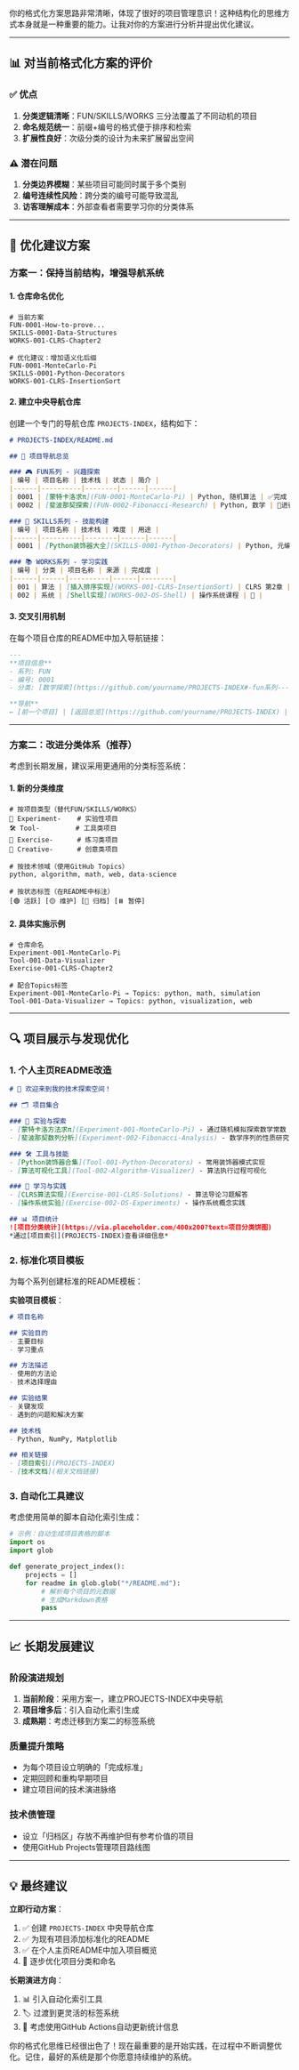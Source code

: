 你的格式化方案思路非常清晰，体现了很好的项目管理意识！这种结构化的思维方式本身就是一种重要的能力。让我对你的方案进行分析并提出优化建议。

---

## 📊 对当前格式化方案的评价

### ✅ 优点
1. **分类逻辑清晰**：FUN/SKILLS/WORKS 三分法覆盖了不同动机的项目
2. **命名规范统一**：前缀+编号的格式便于排序和检索
3. **扩展性良好**：次级分类的设计为未来扩展留出空间

### ⚠️ 潜在问题
1. **分类边界模糊**：某些项目可能同时属于多个类别
2. **编号连续性风险**：跨分类的编号可能导致混乱
3. **访客理解成本**：外部查看者需要学习你的分类体系

---

## 🚀 优化建议方案

### **方案一：保持当前结构，增强导航系统**

#### 1. 仓库命名优化
```
# 当前方案
FUN-0001-How-to-prove...
SKILLS-0001-Data-Structures
WORKS-001-CLRS-Chapter2

# 优化建议：增加语义化后缀
FUN-0001-MonteCarlo-Pi
SKILLS-0001-Python-Decorators  
WORKS-001-CLRS-InsertionSort
```

#### 2. 建立中央导航仓库
创建一个专门的导航仓库 `PROJECTS-INDEX`，结构如下：

```markdown
# PROJECTS-INDEX/README.md

## 🎯 项目导航总览

### 🎮 FUN系列 - 兴趣探索
| 编号 | 项目名称 | 技术栈 | 状态 | 简介 |
|------|----------|--------|------|------|
| 0001 | [蒙特卡洛求π](FUN-0001-MonteCarlo-Pi) | Python, 随机算法 | ✅完成 | 通过随机采样估算圆周率 |
| 0002 | [斐波那契探索](FUN-0002-Fibonacci-Research) | Python, 数学 | 🔄进行中 | 研究兔子数列的数学特性 |

### 💼 SKILLS系列 - 技能构建  
| 编号 | 项目名称 | 技术栈 | 难度 | 用途 |
|------|----------|--------|------|------|
| 0001 | [Python装饰器大全](SKILLS-0001-Python-Decorators) | Python, 元编程 | ⭐⭐ | 常用装饰器实现与示例 |

### 📚 WORKS系列 - 学习实践
| 编号 | 分类 | 项目名称 | 来源 | 完成度 |
|------|------|----------|------|--------|
| 001 | 算法 | [插入排序实现](WORKS-001-CLRS-InsertionSort) | CLRS 第2章 | ✅ |
| 002 | 系统 | [Shell实现](WORKS-002-OS-Shell) | 操作系统课程 | 🔄 |
```

#### 3. 交叉引用机制
在每个项目仓库的README中加入导航链接：
```markdown
---
**项目信息**
- 系列: FUN
- 编号: 0001  
- 分类: [数学探索](https://github.com/yourname/PROJECTS-INDEX#-fun系列---兴趣探索)

**导航** 
← [前一个项目] | [返回总览](https://github.com/yourname/PROJECTS-INDEX) | [下一个项目] →
```

---

### **方案二：改进分类体系（推荐）**

考虑到长期发展，建议采用更通用的分类标签系统：

#### 1. 新的分类维度
```
# 按项目类型（替代FUN/SKILLS/WORKS）
🧪 Experiment-    # 实验性项目
🛠️ Tool-         # 工具类项目  
📖 Exercise-      # 练习类项目
🎨 Creative-      # 创意类项目

# 按技术领域（使用GitHub Topics）
python, algorithm, math, web, data-science

# 按状态标签（在README中标注）
[🟢 活跃] [🟡 维护] [🔴 归档] [⏸️ 暂停]
```

#### 2. 具体实施示例
```
# 仓库命名
Experiment-001-MonteCarlo-Pi
Tool-001-Data-Visualizer
Exercise-001-CLRS-Chapter2

# 配合Topics标签
Experiment-001-MonteCarlo-Pi → Topics: python, math, simulation
Tool-001-Data-Visualizer → Topics: python, visualization, web
```

---

## 🔍 项目展示与发现优化

### **1. 个人主页README改造**
```markdown
# 👋 欢迎来到我的技术探索空间！

## 🗂️ 项目集合

### 🔬 实验与探索
- [蒙特卡洛方法求π](Experiment-001-MonteCarlo-Pi) - 通过随机模拟探索数学常数
- [斐波那契数列分析](Experiment-002-Fibonacci-Analysis) - 数学序列的性质研究

### 🛠️ 工具与技能  
- [Python装饰器合集](Tool-001-Python-Decorators) - 常用装饰器模式实现
- [算法可视化工具](Tool-002-Algorithm-Visualizer) - 算法执行过程可视化

### 📝 学习与实践
- [CLRS算法实现](Exercise-001-CLRS-Solutions) - 算法导论习题解答
- [操作系统实验](Exercise-002-OS-Experiments) - 操作系统概念实践

## 📊 项目统计
![项目分类统计](https://via.placeholder.com/400x200?text=项目分类饼图)
*通过[项目索引](PROJECTS-INDEX)查看详细信息*
```

### **2. 标准化项目模板**
为每个系列创建标准的README模板：

**实验项目模板**：
```markdown
# 项目名称

## 实验目的
- 主要目标
- 学习重点

## 方法描述
- 使用的方法论
- 技术选择理由

## 实验结果
- 关键发现
- 遇到的问题和解决方案

## 技术栈
- Python, NumPy, Matplotlib

## 相关链接
- [项目索引](PROJECTS-INDEX)
- [技术文档](相关文档链接)
```

### **3. 自动化工具建议**
考虑使用简单的脚本自动化索引生成：

```python
# 示例：自动生成项目表格的脚本
import os
import glob

def generate_project_index():
    projects = []
    for readme in glob.glob("*/README.md"):
        # 解析每个项目的元数据
        # 生成Markdown表格
        pass
```

---

## 📈 长期发展建议

### **阶段演进规划**
1. **当前阶段**：采用方案一，建立PROJECTS-INDEX中央导航
2. **项目增多后**：引入自动化索引生成
3. **成熟期**：考虑迁移到方案二的标签系统

### **质量提升策略**
- 为每个项目设立明确的「完成标准」
- 定期回顾和重构早期项目
- 建立项目间的技术演进脉络

### **技术债管理**
- 设立「归档区」存放不再维护但有参考价值的项目
- 使用GitHub Projects管理项目路线图

---

## 💡 最终建议

**立即行动方案**：
1. ✅ 创建 `PROJECTS-INDEX` 中央导航仓库
2. ✅ 为现有项目添加标准化的README
3. ✅ 在个人主页README中加入项目概览
4. 🔄 逐步优化项目分类和命名

**长期演进方向**：
1. 📊 引入自动化索引工具
2. 🏷️ 过渡到更灵活的标签系统
3. 🤖 考虑使用GitHub Actions自动更新统计信息

你的格式化思维已经很出色了！现在最重要的是开始实践，在过程中不断调整优化。记住，最好的系统是那个你愿意持续维护的系统。
